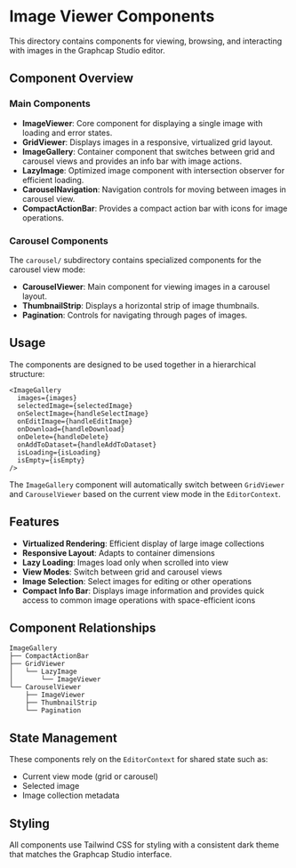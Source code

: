# Image Viewer Components

This directory contains components for viewing, browsing, and interacting with images in the Graphcap Studio editor.

## Component Overview

### Main Components

- **ImageViewer**: Core component for displaying a single image with loading and error states.
- **GridViewer**: Displays images in a responsive, virtualized grid layout.
- **ImageGallery**: Container component that switches between grid and carousel views and provides an info bar with image actions.
- **LazyImage**: Optimized image component with intersection observer for efficient loading.
- **CarouselNavigation**: Navigation controls for moving between images in carousel view.
- **CompactActionBar**: Provides a compact action bar with icons for image operations.

### Carousel Components

The `carousel/` subdirectory contains specialized components for the carousel view mode:

- **CarouselViewer**: Main component for viewing images in a carousel layout.
- **ThumbnailStrip**: Displays a horizontal strip of image thumbnails.
- **Pagination**: Controls for navigating through pages of images.

## Usage

The components are designed to be used together in a hierarchical structure:

```tsx
<ImageGallery
  images={images}
  selectedImage={selectedImage}
  onSelectImage={handleSelectImage}
  onEditImage={handleEditImage}
  onDownload={handleDownload}
  onDelete={handleDelete}
  onAddToDataset={handleAddToDataset}
  isLoading={isLoading}
  isEmpty={isEmpty}
/>
```

The `ImageGallery` component will automatically switch between `GridViewer` and `CarouselViewer` based on the current view mode in the `EditorContext`.

## Features

- **Virtualized Rendering**: Efficient display of large image collections
- **Responsive Layout**: Adapts to container dimensions
- **Lazy Loading**: Images load only when scrolled into view
- **View Modes**: Switch between grid and carousel views
- **Image Selection**: Select images for editing or other operations
- **Compact Info Bar**: Displays image information and provides quick access to common image operations with space-efficient icons

## Component Relationships

```
ImageGallery
├── CompactActionBar
├── GridViewer
│   └── LazyImage
│       └── ImageViewer
└── CarouselViewer
    ├── ImageViewer
    ├── ThumbnailStrip
    └── Pagination
```

## State Management

These components rely on the `EditorContext` for shared state such as:

- Current view mode (grid or carousel)
- Selected image
- Image collection metadata

## Styling

All components use Tailwind CSS for styling with a consistent dark theme that matches the Graphcap Studio interface. 